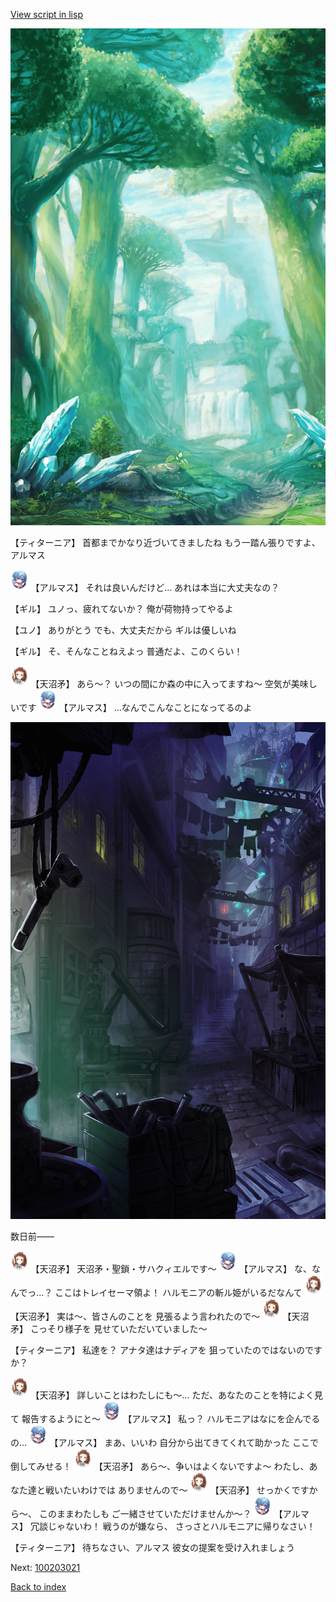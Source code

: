 [View script in lisp](../scripts/100203011.txt)

![forest.png](../images/backgrounds/forest.png)

【ティターニア】
首都までかなり近づいてきましたね
もう一踏ん張りですよ、アルマス

<img src="../images/units/3103811.png" alt="3103811.png" height="34"/>
【アルマス】
それは良いんだけど…
あれは本当に大丈夫なの？

【ギル】
ユノっ、疲れてないか？
俺が荷物持ってやるよ

【ユノ】
ありがとう
でも、大丈夫だから
ギルは優しいね

【ギル】
そ、そんなことねえよっ
普通だよ、このくらい！

<img src="../images/units/3300411.png" alt="3300411.png" height="34"/>
【天沼矛】
あら～？
いつの間にか森の中に入ってますね～
空気が美味しいです

<img src="../images/units/3103811.png" alt="3103811.png" height="34"/>
【アルマス】
…なんでこんなことになってるのよ

![201_slum.png](../images/backgrounds/201_slum.png)

数日前――

<img src="../images/units/3300411.png" alt="3300411.png" height="34"/>
【天沼矛】
天沼矛・聖鎖・サハクィエルです～

<img src="../images/units/3103811.png" alt="3103811.png" height="34"/>
【アルマス】
な、なんでっ…？
ここはトレイセーマ領よ！
ハルモニアの斬ル姫がいるだなんて

<img src="../images/units/3300411.png" alt="3300411.png" height="34"/>
【天沼矛】
実は～、皆さんのことを
見張るよう言われたので～

<img src="../images/units/3300411.png" alt="3300411.png" height="34"/>
【天沼矛】
こっそり様子を
見せていただいていました～

【ティターニア】
私達を？
アナタ達はナディアを
狙っていたのではないのですか？

<img src="../images/units/3300411.png" alt="3300411.png" height="34"/>
【天沼矛】
詳しいことはわたしにも～…
ただ、あなたのことを特によく見て
報告するようにと～

<img src="../images/units/3103811.png" alt="3103811.png" height="34"/>
【アルマス】
私っ？
ハルモニアはなにを企んでるの…

<img src="../images/units/3103811.png" alt="3103811.png" height="34"/>
【アルマス】
まあ、いいわ
自分から出てきてくれて助かった
ここで倒してみせる！

<img src="../images/units/3300411.png" alt="3300411.png" height="34"/>
【天沼矛】
あら～、争いはよくないですよ～
わたし、あなた達と戦いたいわけでは
ありませんので～

<img src="../images/units/3300411.png" alt="3300411.png" height="34"/>
【天沼矛】
せっかくですから～、
このままわたしも
ご一緒させていただけませんか～？

<img src="../images/units/3103811.png" alt="3103811.png" height="34"/>
【アルマス】
冗談じゃないわ！
戦うのが嫌なら、
さっさとハルモニアに帰りなさい！

【ティターニア】
待ちなさい、アルマス
彼女の提案を受け入れましょう


Next: [100203021](100203021.md)

[Back to index](index.md)
